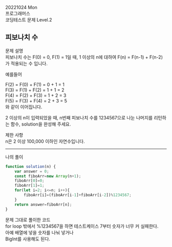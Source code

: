 20221024 Mon  
프로그래머스  
코딩테스트 문제 Level.2  

피보나치 수
---
문제 설명  
피보나치 수는 F(0) = 0, F(1) = 1일 때, 1 이상의 n에 대하여 F(n) = F(n-1) + F(n-2) 가 적용되는 수 입니다.  

예를들어  

F(2) = F(0) + F(1) = 0 + 1 = 1  
F(3) = F(1) + F(2) = 1 + 1 = 2  
F(4) = F(2) + F(3) = 1 + 2 = 3  
F(5) = F(3) + F(4) = 2 + 3 = 5  
와 같이 이어집니다.  

2 이상의 n이 입력되었을 때, n번째 피보나치 수를 1234567으로 나눈 나머지를 리턴하는 함수, solution을 완성해 주세요.  

제한 사항  
n은 2 이상 100,000 이하인 자연수입니다.  

---
나의 풀이
```jsx
function solution(n) {
    var answer = 0;
    const fiboArr=new Array(n+1);
    fiboArr[0]=0;
    fiboArr[1]=1;
    for(let i=2; i<=n; i++){
        fiboArr[i]=(fiboArr[i-1]+fiboArr[i-2])%1234567;
    }
    return answer=fiboArr[n];
}
```
문제 그대로 풀이한 코드  
for loop 밖에서 %1234567을 하면 테스트케이스 7부터 숫자가 너무 커 실패한다.  
아예 배열에 넣을 숫자를 나눠 넣거나  
BigInt를 사용해도 된다.  
